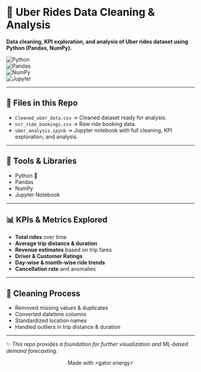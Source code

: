 # 🚖 Uber Rides Data Cleaning & Analysis  

**Data cleaning, KPI exploration, and analysis of Uber rides dataset using Python (Pandas, NumPy).**  

![Python](https://img.shields.io/badge/Python-3.10-blue?logo=python&logoColor=white)  
![Pandas](https://img.shields.io/badge/Pandas-Data%20Analysis-yellowgreen?logo=pandas&logoColor=white)  
![NumPy](https://img.shields.io/badge/NumPy-Math%20Library-lightblue?logo=numpy&logoColor=white)  
![Jupyter](https://img.shields.io/badge/Jupyter-Notebook-orange?logo=jupyter&logoColor=white)   

---

## 📂 Files in this Repo
- `Cleaned_uber_data.csv` → Cleaned dataset ready for analysis.  
- `ncr_ride_bookings.csv` → Raw ride booking data.  
- `uber_analysis.ipynb` → Jupyter notebook with full cleaning, KPI exploration, and analysis.  

---

## 🔧 Tools & Libraries
- Python 🐍  
- Pandas  
- NumPy  
- Jupyter Notebook  

---

## 📊 KPIs & Metrics Explored
- **Total rides** over time  
- **Average trip distance & duration**  
- **Revenue estimates** based on trip fares  
- **Driver & Customer Ratings**  
- **Day-wise & month-wise ride trends**  
- **Cancellation rate** and anomalies  

---

## 🧹 Cleaning Process
- Removed missing values & duplicates  
- Converted datetime columns  
- Standardized location names  
- Handled outliers in trip distance & duration  

---

✨ *This repo provides a foundation for further visualization and ML-based demand forecasting.*  

<p align="center">Made with ⚡gator energy⚡</p>

